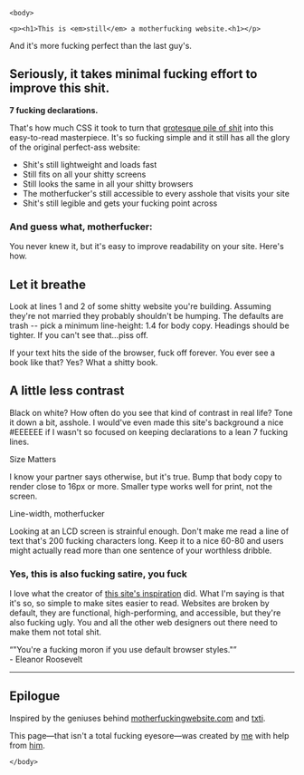 <!DOCTYPE html>
<html>
	<head>
	<meta charset="utf-8" />
	<title>Better Motherfucking Website</title>
	</head>

	<body>

	<p><h1>This is <em>still</em> a motherfucking website.<h1></p>

<p>And it's more fucking perfect than the last guy's.</p>

<p><h2>Seriously, it takes minimal fucking effort to improve this shit.</h2></p>

<p><strong>7 fucking declarations.</strong></p>

<p>That's how much CSS it took to turn that <a href="http://motherfuckingwebsite.com/" >grotesque pile of shit</a> into this easy-to-read masterpiece. It's so fucking simple and it still has all the glory of the original perfect-ass website:</p>

<ul>

<li>Shit's still lightweight and loads fast</li>
<li>Still fits on all your shitty screens</li>
<li>Still looks the same in all your shitty browsers</li>
<li>The motherfucker's still accessible to every asshole that visits your site</li>
<li>Shit's still legible and gets your fucking point across</li>

</ul>

<p><h3>And guess what, motherfucker:</h3></p>

<p>You never knew it, but it's easy to improve readability on your site. Here's how.</p>

<p><h2>Let it breathe</h2></p>

<p>Look at lines 1 and 2 of some shitty website you're building. Assuming they're not married they probably shouldn't be humping. The defaults are trash -- pick a minimum line-height: 1.4 for body copy. Headings should be tighter. If you can't see that...piss off.</p>

<p>If your text hits the side of the browser, fuck off forever. You ever see a book like that? Yes? What a shitty book.</p>

<p><h2>A little less contrast</h2></p>

<p>Black on white? How often do you see that kind of contrast in real life? Tone it down a bit, asshole. I would've even made this site's background a nice #EEEEEE if I wasn't so focused on keeping declarations to a lean 7 fucking lines.</p>

<p>Size Matters</p>

<p>I know your partner says otherwise, but it's true. Bump that body copy to render close to 16px or more. Smaller type works well for print, not the screen.</p>

<p>Line-width, motherfucker</p>

<p>Looking at an LCD screen is strainful enough. Don't make me read a line of text that's 200 fucking characters long. Keep it to a nice 60-80 and users might actually read more than one sentence of your worthless dribble.</p>

<p><h3>Yes, this is also fucking satire, you fuck</h3></p>

<p>I love what the creator of <a href="http://motherfuckingwebsite.com/">this site's inspiration</a> did. What I'm saying is that it's so, so simple to make sites easier to read. Websites are broken by default, they are functional, high-performing, and accessible, but they're also fucking ugly. You and all the other web designers out there need to make them not total shit.</p>

<p><q>"You're a fucking moron if you use default browser styles."</q><br />
- Eleanor Roosevelt</p>

<hr />

<p><h2>Epilogue</h2></p>

<p>Inspired by the geniuses behind <a href="http://motherfuckingwebsite.com/">motherfuckingwebsite.com</a> and <a href="http://txti.es/">txti</a>.</p>

<p>This page—that isn't a total fucking eyesore—was created by <a href="https://twitter.com/drew_mc">me</a> with help from <a href="https://twitter.com/gabehammersmith">him</a>.</p>

	</body>
</html>
